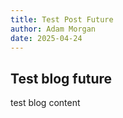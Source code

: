 ```yaml
---
title: Test Post Future
author: Adam Morgan
date: 2025-04-24
---
```


## Test blog future

test blog content
